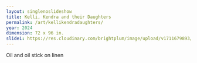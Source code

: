 ```yaml
---
layout: singlenoslideshow
title: Kelli, Kendra and their Daughters
permalink: /art/kellikendradaughters/
year: 2024
dimension: 72 x 96 in.
slide1: https://res.cloudinary.com/brightplum/image/upload/v1711679893/ashleyjan/2024/Jetaun_and_Olivia.jpg
---
```

Oil and oil stick on linen